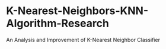 # K-Nearest-Neighbors-KNN-Algorithm-Research
An Analysis and Improvement of K-Nearest Neighbor Classifier
